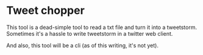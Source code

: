# Tweet chopper

This tool is a dead-simple tool to read a txt file and turn it into a tweetstorm. Sometimes it's a hassle to write tweetstorm in a twitter web client.

And also, this tool will be a cli (as of this writing, it's not yet).